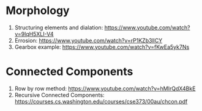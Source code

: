 # Morphology
1) Structuring elements and dialation: https://www.youtube.com/watch?v=9lqH5XLI-V4
2) Errosion: https://www.youtube.com/watch?v=rP1KZb3llCY
3) Gearbox example: https://www.youtube.com/watch?v=fKwEa5yk7Ns
# Connected Components
1) Row by row method: https://www.youtube.com/watch?v=hMIrQdX4BkE
2) Recursive Connected Components: https://courses.cs.washington.edu/courses/cse373/00au/chcon.pdf

